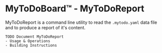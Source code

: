 # MyToDoBoard™ - MyToDoReport
MyToDoReport is a command line utility to read the `.mytodo.yaml` data file and to produce a report of it's content.

```
TODO Document MyToDoReport
- Usage & Operations
- Building Instructions
```
